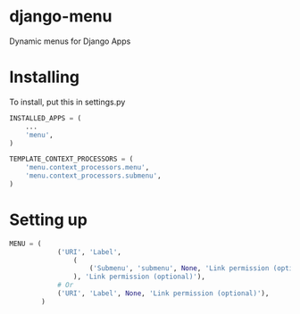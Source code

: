 django-menu
===========

Dynamic menus for Django Apps

Installing
==========

To install, put this in settings.py

```python
INSTALLED_APPS = (
    ...
    'menu',
)

TEMPLATE_CONTEXT_PROCESSORS = (
    'menu.context_processors.menu',
    'menu.context_processors.submenu',
)
```

Setting up
==========

```python
MENU = (
            ('URI', 'Label',
            	(
            		('Submenu', 'submenu', None, 'Link permission (optional)'),
            	), 'Link permission (optional)'),
            # Or
            ('URI', 'Label', None, 'Link permission (optional)'),
        )
```
